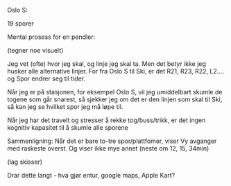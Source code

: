 
Oslo S: 

19 sporer 

Mental prosess for en pendler: 

(tegner noe visuelt)

Jeg vet (ofte) hvor jeg skal, og linje jeg skal ta. Men det betyr ikke jeg husker alle alternative linjer. For fra Oslo S til Ski, er det R21, R23, R22, L2…. og Spor endrer seg til tider.


Når jeg er på stasjonen, for eksempel Oslo S, vil jeg umiddelbart skumle de togene som går snarest, så sjekker jeg om det er den linjen som skal til Ski, så kan jeg se hvilket spor jeg må løpe til. 



Når jeg har det travelt og stresser å rekke tog/buss/trikk, er det ingen kognitiv kapasitet til å skumle alle sporene

Sammenligning:
Når det er bare to-tre spor/plattfomer, viser Vy avganger med raskeste overst. Og viser ikke mye annet (neste om 12, 15, 34min)

(lag skisser)

Drar dette langt - hva gjør entur, google maps, Apple Kart? 